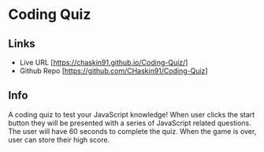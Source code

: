 # Coding Quiz

## Links
* Live URL [https://chaskin91.github.io/Coding-Quiz/]
* Github Repo [https://github.com/CHaskin91/Coding-Quiz]

## Info
A coding quiz to test your JavaScript knowledge!  When user clicks the start button they will be presented with a series of JavaScript related questions.  The user will have 60 seconds to complete the quiz.  When the game is over, user can store their high score.

